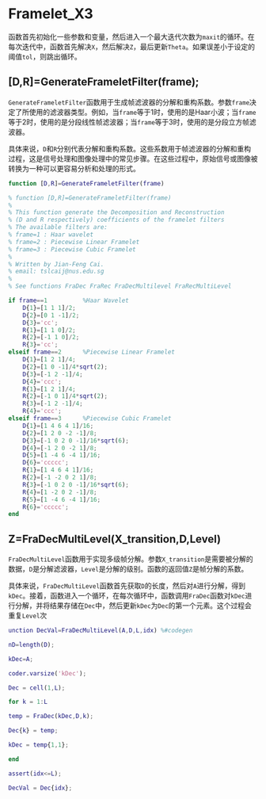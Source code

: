 # Framelet_X3
函数首先初始化一些参数和变量，然后进入一个最大迭代次数为`maxit`的循环。在每次迭代中，函数首先解决`X`，然后解决`Z`，最后更新`Theta`。如果误差小于设定的阈值`tol`，则跳出循环。
## [D,R]=GenerateFrameletFilter(frame);
`GenerateFrameletFilter`函数用于生成帧滤波器的分解和重构系数。参数`frame`决定了所使用的滤波器类型。例如，当`frame`等于1时，使用的是Haar小波；当`frame`等于2时，使用的是分段线性帧滤波器；当`frame`等于3时，使用的是分段立方帧滤波器。

具体来说，`D`和`R`分别代表分解和重构系数。这些系数用于帧滤波器的分解和重构过程，这是信号处理和图像处理中的常见步骤。在这些过程中，原始信号或图像被转换为一种可以更容易分析和处理的形式。
```Matlab
function [D,R]=GenerateFrameletFilter(frame)

% function [D,R]=GenerateFrameletFilter(frame)
%
% This function generate the Decomposition and Reconstruction
% (D and R respectively) coefficients of the framelet filters
% The available filters are:
% frame=1 : Haar wavelet
% frame=2 : Piecewise Linear Framelet
% frame=3 : Piecewise Cubic Framelet
%
% Written by Jian-Feng Cai.
% email: tslcaij@nus.edu.sg
%
% See functions FraDec FraRec FraDecMultilevel FraRecMultiLevel

if frame==1          %Haar Wavelet
    D{1}=[1 1 1]/2;
    D{2}=[0 1 -1]/2;
    D{3}='cc';
    R{1}=[1 1 0]/2;
    R{2}=[-1 1 0]/2;
    R{3}='cc';
elseif frame==2      %Piecewise Linear Framelet
    D{1}=[1 2 1]/4;
    D{2}=[1 0 -1]/4*sqrt(2);
    D{3}=[-1 2 -1]/4;
    D{4}='ccc';
    R{1}=[1 2 1]/4;
    R{2}=[-1 0 1]/4*sqrt(2);
    R{3}=[-1 2 -1]/4;
    R{4}='ccc';
elseif frame==3      %Piecewise Cubic Framelet
    D{1}=[1 4 6 4 1]/16;
    D{2}=[1 2 0 -2 -1]/8;
    D{3}=[-1 0 2 0 -1]/16*sqrt(6);
    D{4}=[-1 2 0 -2 1]/8;
    D{5}=[1 -4 6 -4 1]/16;
    D{6}='ccccc';
    R{1}=[1 4 6 4 1]/16;
    R{2}=[-1 -2 0 2 1]/8;
    R{3}=[-1 0 2 0 -1]/16*sqrt(6);
    R{4}=[1 -2 0 2 -1]/8;
    R{5}=[1 -4 6 -4 1]/16;
    R{6}='ccccc';
end
```
## Z=FraDecMultiLevel(X_transition,D,Level)
`FraDecMultiLevel`函数用于实现多级帧分解。参数`X_transition`是需要被分解的数据，`D`是分解滤波器，`Level`是分解的级别。函数的返回值`Z`是帧分解的系数。

具体来说，`FraDecMultiLevel`函数首先获取`D`的长度，然后对`A`进行分解，得到`kDec`。接着，函数进入一个循环，在每次循环中，函数调用`FraDec`函数对`kDec`进行分解，并将结果存储在`Dec`中，然后更新`kDec`为`Dec`的第一个元素。这个过程会重复`Level`次
```matlab
unction DecVal=FraDecMultiLevel(A,D,L,idx) %#codegen

nD=length(D);

kDec=A;

coder.varsize('kDec');

Dec = cell(1,L);

for k = 1:L

temp = FraDec(kDec,D,k);

Dec{k} = temp;

kDec = temp{1,1};

end

assert(idx<=L);

DecVal = Dec{idx};
```